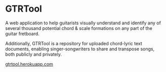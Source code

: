 GTRTool
====================

A web application to help guitarists visually understand and identify any of several thousand potential chord & scale formations on any part of the guitar fretboard.

Additionally, GTRTool is a repository for uploaded chord-lyric text documents, enabling singer-songwriters to share and transpose songs, both publicly and privately.

[gtrtool.herokuapp.com](http://gtrtool.herokuapp.com)
